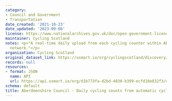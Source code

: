 ```yaml
---
category:
- Council and Government
- Transportation
date_created: '2021-10-23'
date_updated: '2023-09-08'
license: https://www.nationalarchives.gov.uk/doc/open-government-licence/version/3/
maintainer: Cycling Scotland
notes: <p>"A real-time daily upload from each cycling counter within Aberdeenshire  Council's
  network."</p>
organization: Cycling Scotland
original_dataset_link: https://usmart.io/org/cyclingscotland/discovery/discovery-view-detail/2f91aa68-aebf-4d7b-bea6-9342995848cc
records: null
resources:
- format: JSON
  name: API
  url: https://api.usmart.io/org/d1b773fa-d2bd-4830-b399-ecfd18e832f3/d7e5da9d-e676-4e5d-8959-b5a0a59ba18c/1/urql
schema: default
title: Aberdeenshire Council - Daily cycling counts from automatic cycling counters
---
```

